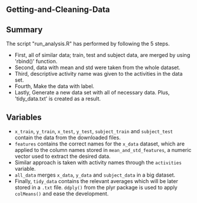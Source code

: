 ## Getting-and-Cleaning-Data

## Summary
The script "run_analysis.R" has performed by following the 5 steps.
* First, all of similar data; train, test and subject data, are merged by using 'rbind()' function.
* Second, data with mean and std were taken from the whole dataset. 
* Third, descriptive activity name was given to the activities in the data set.
* Fourth, Make the data with label.
* Lastly, Generate a new data set with all of necessary data. Plus, 'tidy_data.txt' is created as a result.


## Variables
* `x_train`, `y_train`, `x_test`, `y_test`, `subject_train` and `subject_test` contain the data from the downloaded files.
* `features` contains the correct names for the `x_data` dataset, which are applied to the column names stored in `mean_and_std_features`, a numeric vector used to extract the desired data. 
* Similar approach is taken with activity names through the `activities` variable.
* `all_data` merges `x_data`, `y_data` and `subject_data` in a big dataset.
* Finally, `tidy_data` contains the relevant averages which will be later stored in a `.txt` file. `ddply()` from the plyr package is used to apply `colMeans()` and ease the development.
